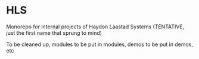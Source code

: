 # HLS

Monorepo for internal projects of Haydon Laastad Systems (TENTATIVE, just the first name that sprung to mind)

To be cleaned up, modules to be put in modules, demos to be put in demos, etc
